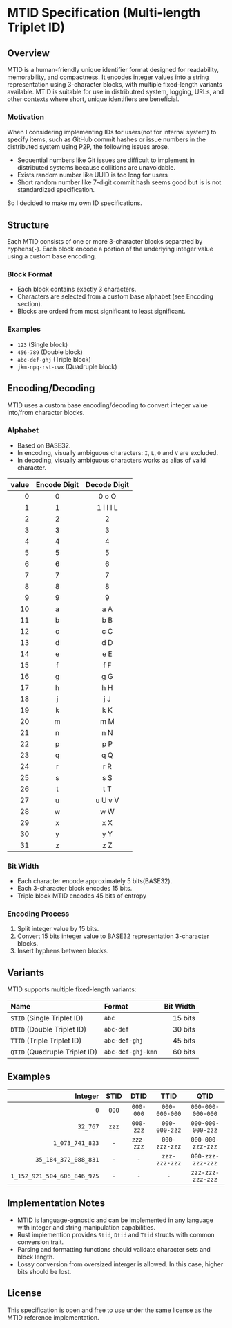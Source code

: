 # MTID Specification (Multi-length Triplet ID)

## Overview

MTID is a human-friendly unique identifier format designed for readability, memorability, and compactness. It encodes integer values into a string representation using 3-character blocks, with multiple fixed-length variants available. MTID is suitable for use in distributred system, logging, URLs, and other contexts where short, unique identifiers are beneficial.

### Motivation
When I considering implementing IDs for users(not for internal system) to specify items, such as GitHub commit hashes or issue numbers in the distributed system using P2P, the following issues arose.

- Sequential numbers like Git issues are difficult to implement in distributed systems because collitions are unavoidable.
- Exists random number like UUID is too long for users
- Short random number like 7-digit commit hash seems good but is is not standardized specification.

So I decided to make my own ID specifications.

## Structure

Each MTID consists of one or more 3-character blocks separated by hyphens(`-`). Each block encode a portion of the underlying integer value using a custom base encoding.

### Block Format

- Each block contains exactly 3 characters.
- Characters are selected from a custom base alphabet (see Encoding section).
- Blocks are orderd from most significant to least significant.

### Examples

- `123` (Single block)
- `456-789` (Double block)
- `abc-def-ghj` (Triple block)
- `jkm-npq-rst-uwx` (Quadruple block)

## Encoding/Decoding

MTID uses a custom base encoding/decoding to convert integer value into/from character blocks.

### Alphabet
- Based on BASE32.
- In encoding, visually ambiguous characters: `I`, `L`, `O` and `V` are excluded.
- In decoding, visually ambiguous characters works as alias of valid character.


| value | Encode Digit | Decode Digit
|------:|:------------:|:------------:
|     0 |            0 |        0 o O
|     1 |            1 |    1 i I l L
|     2 |            2 |            2
|     3 |            3 |            3
|     4 |            4 |            4
|     5 |            5 |            5
|     6 |            6 |            6
|     7 |            7 |            7
|     8 |            8 |            8
|     9 |            9 |            9
|    10 |            a |          a A
|    11 |            b |          b B
|    12 |            c |          c C
|    13 |            d |          d D
|    14 |            e |          e E
|    15 |            f |          f F
|    16 |            g |          g G
|    17 |            h |          h H
|    18 |            j |          j J
|    19 |            k |          k K
|    20 |            m |          m M
|    21 |            n |          n N
|    22 |            p |          p P
|    23 |            q |          q Q
|    24 |            r |          r R
|    25 |            s |          s S
|    26 |            t |          t T
|    27 |            u |      u U v V
|    28 |            w |          w W
|    29 |            x |          x X
|    30 |            y |          y Y
|    31 |            z |          z Z

### Bit Width
- Each character encode approximately 5 bits(BASE32).
- Each 3-character block encodes 15 bits.
- Triple block MTID encodes 45 bits of entropy

### Encoding Process
1. Split integer value by 15 bits.
1. Convert 15 bits integer value to BASE32 representation 3-character blocks.
3. Insert hyphens between blocks.

## Variants

MTID supports multiple fixed-length variants:

| Name                          | Format            | Bit Width |
|:------------------------------|:------------------|----------:|
| `STID` (Single Triplet ID)    | `abc`             | 15 bits
| `DTID` (Double Triplet ID)    | `abc-def`         | 30 bits
| `TTID` (Triple Triplet ID)    | `abc-def-ghj`     | 45 bits
| `QTID` (Quadruple Triplet ID) | `abc-def-ghj-kmn` | 60 bits

## Examples

|Integer                      | STID  | DTID      | TTID          | QTID              |
|----------------------------:|:-----:|:---------:|:-------------:|:-----------------:|
|                         `0` | `000` | `000-000` | `000-000-000` | `000-000-000-000` |
|                    `32_767` | `zzz` | `000-zzz` | `000-000-zzz` | `000-000-000-zzz` |
|             `1_073_741_823` | `-`   | `zzz-zzz` | `000-zzz-zzz` | `000-000-zzz-zzz` |
|        `35_184_372_088_831` | `-`   | `-`       | `zzz-zzz-zzz` | `000-zzz-zzz-zzz` |
| `1_152_921_504_606_846_975` | `-`   | `-`       | `-`           | `zzz-zzz-zzz-zzz` |

## Implementation Notes

- MTID is language-agnostic and can be implemented in any language with integer and string manipulation capabilities.
- Rust implemention provides `Stid`, `Dtid` and `Ttid` structs with common conversion trait.
- Parsing and formatting functions should validate character sets and block length.
- Lossy conversion from oversized interger is allowed. In this case, higher bits should be lost.

## License

This specification is open and free to use under the same license as the MTID reference implementation.